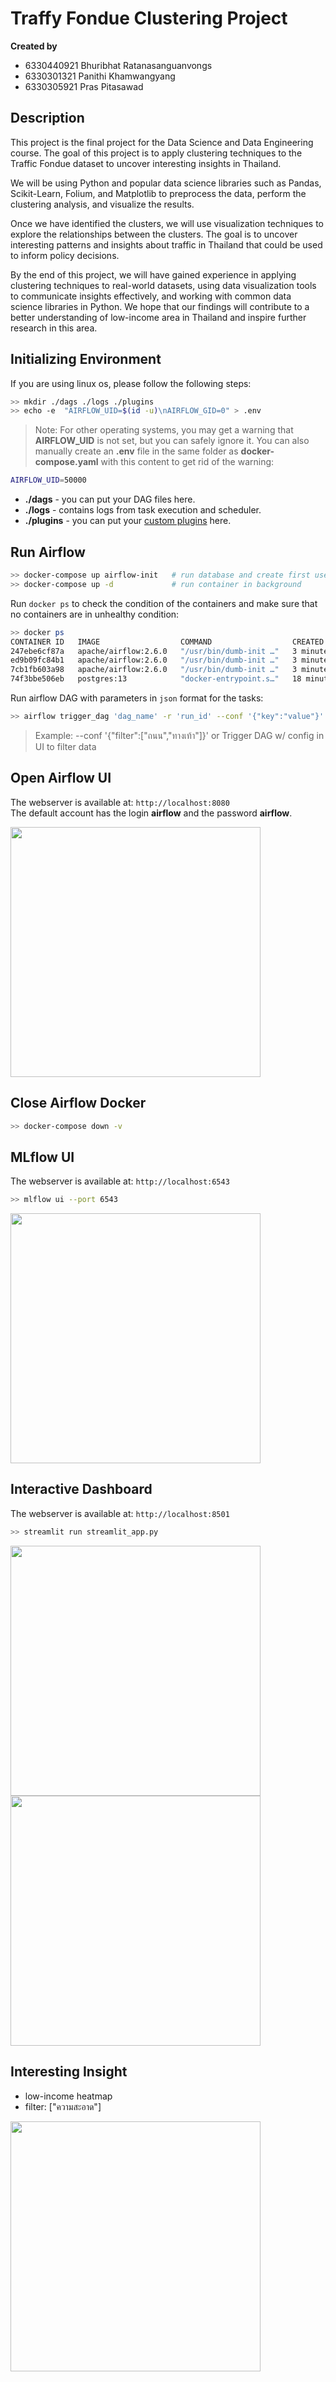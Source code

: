 # Traffy Fondue Clustering Project

__Created by__  

- 6330440921 Bhuribhat Ratanasanguanvongs
- 6330301321 Panithi Khamwangyang
- 6330305921 Pras Pitasawad

## Description

This project is the final project for the Data Science and Data Engineering course. The goal of this project is to apply clustering techniques to the Traffic Fondue dataset to uncover interesting insights in Thailand.  

We will be using Python and popular data science libraries such as Pandas, Scikit-Learn, Folium, and Matplotlib to preprocess the data, perform the clustering analysis, and visualize the results.  

Once we have identified the clusters, we will use visualization techniques to explore the relationships between the clusters. The goal is to uncover interesting patterns and insights about traffic in Thailand that could be used to inform policy decisions.  

By the end of this project, we will have gained experience in applying clustering techniques to real-world datasets, using data visualization tools to communicate insights effectively, and working with common data science libraries in Python. We hope that our findings will contribute to a better understanding of low-income area in Thailand and inspire further research in this area.


## Initializing Environment

If you are using linux os, please follow the following steps:

```bash
>> mkdir ./dags ./logs ./plugins
>> echo -e  "AIRFLOW_UID=$(id -u)\nAIRFLOW_GID=0" > .env
```

> Note: For other operating systems, you may get a warning that __AIRFLOW_UID__ is not set, but you can safely ignore it. You can also manually create an __.env__ file in the same folder as __docker-compose.yaml__ with this content to get rid of the warning:  

```bash
AIRFLOW_UID=50000
```

- __./dags__    - you can put your DAG files here.
- __./logs__    - contains logs from task execution and scheduler.
- __./plugins__ - you can put your [custom plugins](https://airflow.apache.org/docs/apache-airflow/stable/authoring-and-scheduling/plugins.html) here.


## Run Airflow

```bash
>> docker-compose up airflow-init   # run database and create first user account
>> docker-compose up -d             # run container in background
```

Run `docker ps` to check the condition of the containers and make sure that no containers are in unhealthy condition:

```bash
>> docker ps
CONTAINER ID   IMAGE                  COMMAND                  CREATED          STATUS                    PORTS                              NAMES
247ebe6cf87a   apache/airflow:2.6.0   "/usr/bin/dumb-init …"   3 minutes ago    Up 3 minutes (healthy)    8080/tcp                           compose_airflow-worker_1
ed9b09fc84b1   apache/airflow:2.6.0   "/usr/bin/dumb-init …"   3 minutes ago    Up 3 minutes (healthy)    8080/tcp                           compose_airflow-scheduler_1
7cb1fb603a98   apache/airflow:2.6.0   "/usr/bin/dumb-init …"   3 minutes ago    Up 3 minutes (healthy)    0.0.0.0:8080->8080/tcp             compose_airflow-webserver_1
74f3bbe506eb   postgres:13            "docker-entrypoint.s…"   18 minutes ago   Up 17 minutes (healthy)   5432/tcp                           compose_postgres_1
```

Run airflow DAG with parameters in `json` format for the tasks:

```bash
>> airflow trigger_dag 'dag_name' -r 'run_id' --conf '{"key":"value"}'
```

> Example: --conf '{"filter":["ถนน","ทางเท้า"]}' or Trigger DAG w/ config in UI to filter data  

## Open Airflow UI

The webserver is available at: `http://localhost:8080`  
The default account has the login __airflow__ and the password __airflow__.  

<p align="left">
    <img src="./assets/airflow.png" height="400" />
</p>


## Close Airflow Docker

```bash
>> docker-compose down -v
```


## MLflow UI

The webserver is available at: `http://localhost:6543`  

```bash
>> mlflow ui --port 6543
```

<p align="left">
    <img src="./assets/mlflow.png" height="400" />
</p>


## Interactive Dashboard

The webserver is available at: `http://localhost:8501`  

```bash
>> streamlit run streamlit_app.py
```

<p align="left">
    <img src="./assets/dashboard1.png" height="400" />
    <img src="./assets/dashboard2.png" height="400" />
</p>


## Interesting Insight

- low-income heatmap  
- filter: ["ความสะอาด"]

<p align="left">
    <img src="./assets/result.png" height="400" />
</p>
